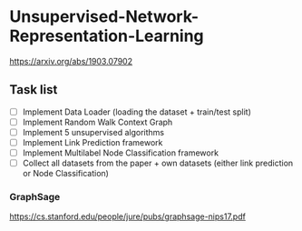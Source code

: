 # Unsupervised-Network-Representation-Learning
https://arxiv.org/abs/1903.07902

## Task list
- [ ] Implement Data Loader (loading the dataset + train/test split)
- [ ] Implement Random Walk Context Graph
- [ ] Implement 5 unsupervised algorithms
- [ ] Implement Link Prediction framework
- [ ] Implement Multilabel Node Classification framework
- [ ] Collect all datasets from the paper + own datasets (either link prediction or Node Classification)

### GraphSage
https://cs.stanford.edu/people/jure/pubs/graphsage-nips17.pdf
